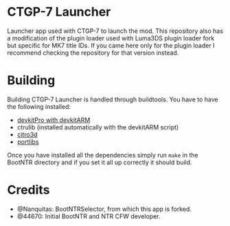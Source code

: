 # CTGP-7 Launcher
Launcher app used with CTGP-7 to launch the mod. This repository also has a modification of the plugin loader used with Luma3DS plugin loader fork but specific for MK7 title IDs. If you came here only for the plugin loader I recommend checking the repository for that version instead.

# Building
Building CTGP-7 Launcher is handled through buildtools. You have to have the following installed:
- [devkitPro with devkitARM](https://sourceforge.net/projects/devkitpro/files/Automated%20Installer/)
- ctrulib (installed automatically with the devkitARM script)
- [citro3d](https://github.com/fincs/citro3d)
- [portlibs](https://github.com/devkitPro/3ds_portlibs)

Once you have installed all the dependencies simply run `make` in the BootNTR directory and if you set it all up correctly it should build.


# Credits
- @Nanquitas: BootNTRSelector, from which this app is forked.
- @44670: Initial BootNTR and NTR CFW developer.
